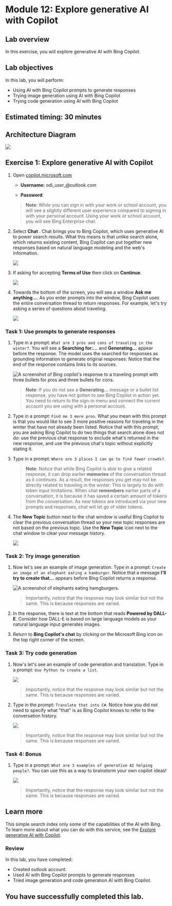 # Module 12: Explore generative AI with Copilot

## Lab overview

In this exercise, you will explore generative AI with Bing Copilot. 

## Lab objectives
In this lab, you will perform:
- Using AI with Bing Copilot prompts to generate responses
- Trying image generation using AI with Bing Copilot
- Trying code generation using AI with Bing Copilot
  
## Estimated timing: 30 minutes

## Architecture Diagram

  ![](media/module05new.png)

## Exercise 1: Explore generative AI with Copilot

1. Open [copilot.microsoft.com](https://copilot.microsoft.com?azure-portal=true)

   - **Username:** odl_user_<inject key="DeploymentID" enableCopy="false" />@outlook.com

   - **Password**: <inject key="AzureAdUserPassword"></inject>

   >**Note**: While you can sign in with your work or school account, you will see a slightly different user experience compared to signing in with your personal account. Using your work or school account, you will see Bing Enterprise chat. 

1. Select **Chat** . Chat brings you to Bing Copilot, which uses generative AI to power search results. What this means is that unlike search alone, which returns existing content, Bing Copilot can put together new responses based on natural language modeling and the web's information.  

      ![](media/lab12-01.png)

1. If asking for accepting **Terms of Use** then click on **Continue**.


    ![](media/co.png)
    
1. Towards the bottom of the screen, you will see a window **Ask me anything...**. As you enter prompts into the window, Bing Copilot uses the entire conversation thread to return responses. For example, let's try asking a series of questions about traveling. 

    ![](media/lab12-02.png)

### Task 1: Use prompts to generate responses

1. Type in a prompt: `What are 3 pros and cons of traveling in the winter?`. You will see a **Searching for:...** and **Generating...** appear before the response. The model uses the searched for responses as grounding information to generate original responses. Notice that the end of the response contains links to its sources. 

   ![A screenshot of Bing copilot's response to a traveling prompt with three bullets for pros and three bullets for cons.](./media/lab12-03.png) 

   > **Note**: If you do not see a **Generating...** message or a bullet list response, you have not gotten to see Bing Copilot in action yet. You need to return to the sign-in menu and connect the current account you are using with a personal account. 

1. Type in a prompt: `Find me 3 more pros`. What you mean with this prompt is that you would like to see 3 more positive reasons for traveling in the winter that have not already been listed. Notice that with this prompt, you are asking Bing Copilot to do two things that search alone does not do: use the previous chat response to exclude what's returned in the new response, and use the previous chat's topic without explicitly stating it. 

1. Type in a prompt: `Where are 3 places I can go to find fewer crowds?`. 

   >**Note**: Notice that while Bing Copilot is able to give a related response, it can drop earlier **memories** of the conversation thread as it continues. As a result, the responses you get may not be directly related to traveling in the winter. This is largely to do with token input limitations. When chat **remembers** earlier parts of a conversation, it is because it has saved a certain amount of tokens from the conversation. As new tokens are introduced via your new prompts and responses, chat will let go of older tokens. 

1. The **New Topic** button next to the chat window is useful Bing Copilot to clear the previous conversation thread so your new topic responses are not based on the previous topic. Use the **New Topic** icon next to the chat window to clear your message history. 

     ![](media/lab12-05.png)

### Task 2: Try image generation

1. Now let's see an example of image generation. Type in a prompt: `Create an image of an elephant eating a hamburger`. Notice that a message **I'll try to create that...** appears before Bing Copilot returns a response. 

   ![A screenshot of elephants eating hamgburgers.](./media/lab12-06.png)

   > Importantly, notice that the response may look similar but not the same. This is because responses are varied.  

1. In the response, there is text at the bottom that reads **Powered by DALL-E**. Consider how DALL-E is based on large language models as your natural language input generates images. 

1. Return to **Bing Copilot's chat** by clicking on the Microsoft Bing icon on the top right corner of the screen. 

### Task 3: Try code generation

1. Now's let's see an example of code generation and translation. Type in a prompt: `Use Python to create a list`. 

   ![](media/lab12-07.png)

    > Importantly, notice that the response may look similar but not the same. This is because responses are varied.  

1. Type in the prompt: `Translate that into C#`. Notice how you did not need to specify what "that" is as Bing Copilot knows to refer to the conversation history. 

   ![](media/lab12-09.png)

    > Importantly, notice that the response may look similar but not the same. This is because responses are varied.  

### Task 4: Bonus 

1. Type in a prompt: `What are 3 examples of generative AI helping people?`. You can use this as a way to brainstorm your own copilot ideas!  

   ![](media/lab12-08.png)

    > Importantly, notice that the response may look similar but not the same. This is because responses are varied.  
   
## Learn more

This simple search index only some of the capabilities of the AI with Bing. To learn more about what you can do with this service, see the [Explore generative AI with Copilot](https://learn.microsoft.com/en-us/training/modules/explore-generative-ai-copilot-bing/).

### Review
In this lab, you have completed:
- Created outlook account.
- Used AI with Bing Copilot prompts to generate responses
- Tried image generation and code generation AI with Bing Copilot.

## You have successfully completed this lab.
